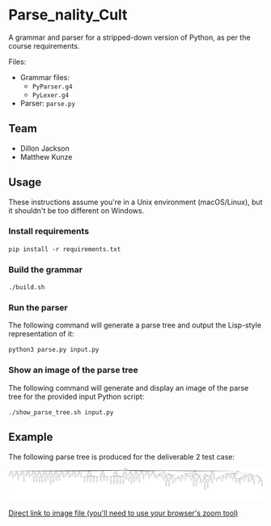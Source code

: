 # Parse_nality_Cult

A grammar and parser for a stripped-down version of Python, as per the course requirements.

Files:
* Grammar files:
	* `PyParser.g4`
	* `PyLexer.g4`
* Parser: `parse.py`

## Team

* Dillon Jackson
* Matthew Kunze

## Usage

These instructions assume you're in a Unix environment (macOS/Linux), but it shouldn't be too different on Windows.

### Install requirements
```
pip install -r requirements.txt
```

### Build the grammar
```
./build.sh
```

### Run the parser

The following command will generate a parse tree and output the Lisp-style representation of it:

```
python3 parse.py input.py
```

### Show an image of the parse tree

The following command will generate and display an image of the parse tree for the provided input Python script:

```
./show_parse_tree.sh input.py
```

## Example

The following parse tree is produced for the deliverable 2 test case:

![](antlr4_parse_tree.png)

[Direct link to image file (you'll need to use your browser's zoom tool)](https://raw.githubusercontent.com/Dailylulll/Parse_nality_Cult/main/antlr4_parse_tree.png)
